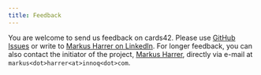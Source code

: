```yaml
---
title: Feedback
---
```

You are welcome to send us feedback on cards42.
Please use [GitHub Issues](https://github.com/innoq/cards42org/issues) or write to [Markus Harrer on LinkedIn](https://www.linkedin.com/in/markus-harrer/).
For longer feedback, you can also contact the initiator of the project, [Markus Harrer](https://www.innoq.com/de/staff/markus-harrer/), directly via e-mail at <code>markus&lt;dot&gt;harrer&lt;at&gt;innoq&lt;dot&gt;com</code>.
